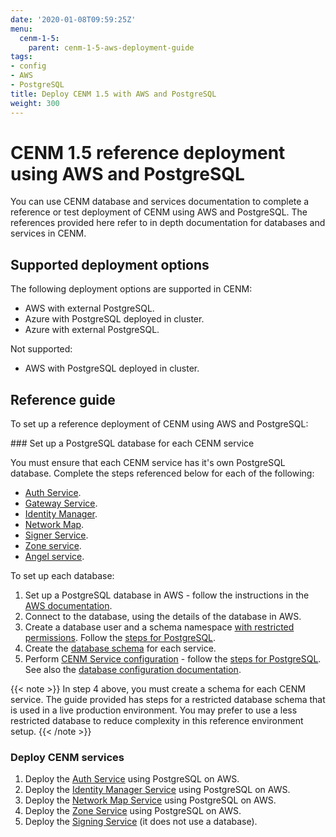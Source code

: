 ```yaml
---
date: '2020-01-08T09:59:25Z'
menu:
  cenm-1-5:
    parent: cenm-1-5-aws-deployment-guide
tags:
- config
- AWS
- PostgreSQL
title: Deploy CENM 1.5 with AWS and PostgreSQL
weight: 300
---
```


# CENM 1.5 reference deployment using AWS and PostgreSQL

You can use CENM database and services documentation to complete a reference or test deployment of CENM using AWS and PostgreSQL. The references provided here refer to in depth documentation for databases and services in CENM.

## Supported deployment options

The following deployment options are supported in CENM:

* AWS with external PostgreSQL.
* Azure with PostgreSQL deployed in cluster.
* Azure with external PostgreSQL.

Not supported:

* AWS with PostgreSQL deployed in cluster.

## Reference guide

To set up a reference deployment of CENM using AWS and PostgreSQL:

### Set up a PostgreSQL database for each CENM service

You must ensure that each CENM service has it's own PostgreSQL database. Complete the steps referenced below for each of the following:

* [Auth Service](../../4.8/enterprise/node/auth-service).
* [Gateway Service](../../4.8/enterprise/node/gateway-service).
* [Identity Manager](identity-manager).
* [Network Map](network-map).
* [Signer Service](signing-service).
* [Zone service](zone-service).
* [Angel service](angel-service).

To set up each database:

1. Set up a PostgreSQL database in AWS - follow the instructions in the [AWS documentation](https://aws.amazon.com/rds/postgresql).
2. Connect to the database, using the details of the database in AWS.
3. Create a database user and a schema namespace [with restricted permissions](database-set-up.html#1-create-a-database-user-with-schema-permissions). Follow the [steps for PostgreSQL](database-set-up.html#postgresql).
4. Create the [database schema](database-set-up.html#2-database-schema-creation) for each service.
5. Perform [CENM Service configuration](database-set-up.html#3-cenm-service-configuration) - follow the [steps for PostgreSQL](database-set-up.html#postgresql-1). See also the [database configuration documentation](config-database.html).

{{< note >}}
In step 4 above, you must create a schema for each CENM service. The guide provided has steps for a restricted database schema that is used in a live production environment. You may prefer to use a less restricted database to reduce complexity in this reference environment setup.
{{< /note >}}

### Deploy CENM services

1. Deploy the [Auth Service](../../4.8/enterprise/node/auth-service.md) using PostgreSQL on AWS.
2. Deploy the [Identity Manager Service](identity-manager.html) using PostgreSQL on AWS.
3. Deploy the [Network Map Service](network-map.html) using PostgreSQL on AWS.
4. Deploy the [Zone Service](zone-service.html) using PostgreSQL on AWS.
5. Deploy the [Signing Service](signing-service.html#signing-service) (it does not use a database).
